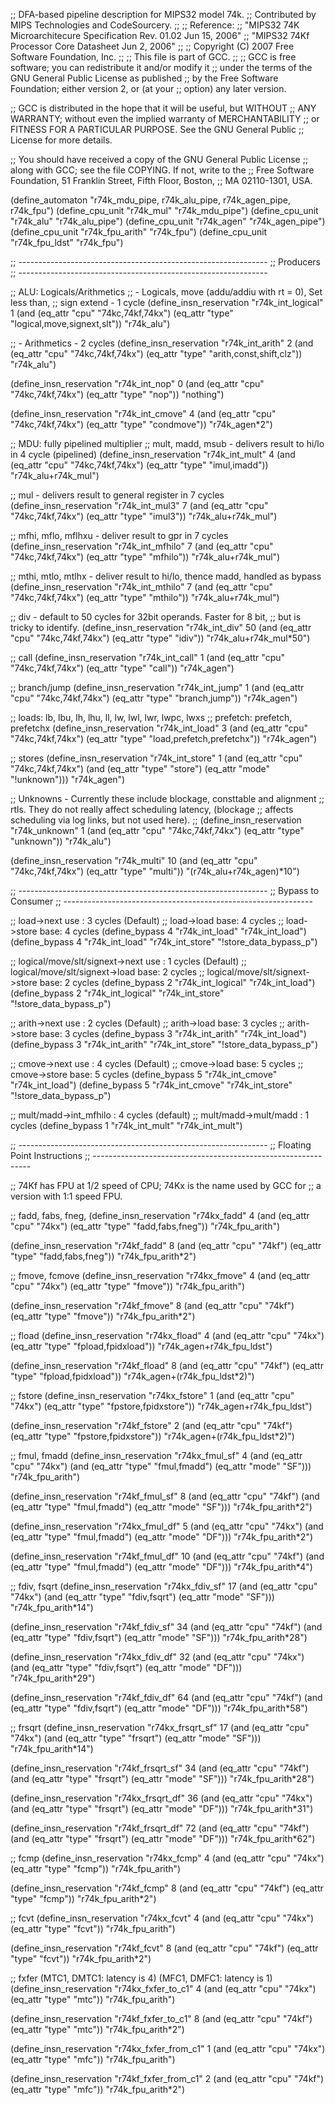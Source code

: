 ;; DFA-based pipeline description for MIPS32 model 74k.
;; Contributed by MIPS Technologies and CodeSourcery.
;;
;; Reference:
;;   "MIPS32 74K Microarchitecure Specification Rev. 01.02 Jun 15, 2006"
;;   "MIPS32 74Kf Processor Core Datasheet Jun 2, 2006"
;;
;; Copyright (C) 2007 Free Software Foundation, Inc.
;;
;; This file is part of GCC.
;;
;; GCC is free software; you can redistribute it and/or modify it
;; under the terms of the GNU General Public License as published
;; by the Free Software Foundation; either version 2, or (at your
;; option) any later version.

;; GCC is distributed in the hope that it will be useful, but WITHOUT
;; ANY WARRANTY; without even the implied warranty of MERCHANTABILITY
;; or FITNESS FOR A PARTICULAR PURPOSE.  See the GNU General Public
;; License for more details.

;; You should have received a copy of the GNU General Public License
;; along with GCC; see the file COPYING.  If not, write to the
;; Free Software Foundation, 51 Franklin Street, Fifth Floor, Boston,
;; MA 02110-1301, USA.

(define_automaton "r74k_mdu_pipe, r74k_alu_pipe, r74k_agen_pipe, r74k_fpu")
(define_cpu_unit "r74k_mul" "r74k_mdu_pipe")
(define_cpu_unit "r74k_alu" "r74k_alu_pipe")
(define_cpu_unit "r74k_agen" "r74k_agen_pipe")
(define_cpu_unit "r74k_fpu_arith" "r74k_fpu")
(define_cpu_unit "r74k_fpu_ldst" "r74k_fpu")

;; --------------------------------------------------------------
;; Producers
;; --------------------------------------------------------------

;; ALU: Logicals/Arithmetics
;; - Logicals, move (addu/addiu with rt = 0), Set less than, 
;;   sign extend - 1 cycle
(define_insn_reservation "r74k_int_logical" 1
  (and (eq_attr "cpu" "74kc,74kf,74kx")
       (eq_attr "type" "logical,move,signext,slt"))
  "r74k_alu")

;; - Arithmetics - 2 cycles
(define_insn_reservation "r74k_int_arith" 2
  (and (eq_attr "cpu" "74kc,74kf,74kx")
       (eq_attr "type" "arith,const,shift,clz"))
  "r74k_alu")

(define_insn_reservation "r74k_int_nop" 0
  (and (eq_attr "cpu" "74kc,74kf,74kx")
       (eq_attr "type" "nop"))
  "nothing")

(define_insn_reservation "r74k_int_cmove" 4
  (and (eq_attr "cpu" "74kc,74kf,74kx")
       (eq_attr "type" "condmove"))
  "r74k_agen*2")

;; MDU: fully pipelined multiplier
;; mult, madd, msub - delivers result to hi/lo in 4 cycle (pipelined)
(define_insn_reservation "r74k_int_mult" 4
  (and (eq_attr "cpu" "74kc,74kf,74kx")
       (eq_attr "type" "imul,imadd"))
  "r74k_alu+r74k_mul")

;; mul - delivers result to general register in 7 cycles
(define_insn_reservation "r74k_int_mul3" 7
  (and (eq_attr "cpu" "74kc,74kf,74kx")
       (eq_attr "type" "imul3"))
  "r74k_alu+r74k_mul")

;; mfhi, mflo, mflhxu - deliver result to gpr in 7 cycles
(define_insn_reservation "r74k_int_mfhilo" 7
  (and (eq_attr "cpu" "74kc,74kf,74kx")
       (eq_attr "type" "mfhilo"))
  "r74k_alu+r74k_mul")

;; mthi, mtlo, mtlhx - deliver result to hi/lo, thence madd, handled as bypass
(define_insn_reservation "r74k_int_mthilo" 7
  (and (eq_attr "cpu" "74kc,74kf,74kx")
       (eq_attr "type" "mthilo"))
  "r74k_alu+r74k_mul")

;; div - default to 50 cycles for 32bit operands.  Faster for 8 bit,
;; but is tricky to identify.
(define_insn_reservation "r74k_int_div" 50
  (and (eq_attr "cpu" "74kc,74kf,74kx")
       (eq_attr "type" "idiv"))
  "r74k_alu+r74k_mul*50")

;; call
(define_insn_reservation "r74k_int_call" 1
  (and (eq_attr "cpu" "74kc,74kf,74kx")
       (eq_attr "type" "call"))
  "r74k_agen")

;; branch/jump
(define_insn_reservation "r74k_int_jump" 1
  (and (eq_attr "cpu" "74kc,74kf,74kx")
       (eq_attr "type" "branch,jump"))
  "r74k_agen")

;; loads: lb, lbu, lh, lhu, ll, lw, lwl, lwr, lwpc, lwxs
;; prefetch: prefetch, prefetchx
(define_insn_reservation "r74k_int_load" 3 
  (and (eq_attr "cpu" "74kc,74kf,74kx")
       (eq_attr "type" "load,prefetch,prefetchx"))
  "r74k_agen")

;; stores
(define_insn_reservation "r74k_int_store" 1
  (and (eq_attr "cpu" "74kc,74kf,74kx")
       (and (eq_attr "type" "store")
            (eq_attr "mode" "!unknown")))
  "r74k_agen")


;; Unknowns - Currently these include blockage, consttable and alignment
;;            rtls.  They do not really affect scheduling latency, (blockage
;;            affects scheduling via log links, but not used here).
;;
(define_insn_reservation "r74k_unknown" 1 
  (and (eq_attr "cpu" "74kc,74kf,74kx")
       (eq_attr "type" "unknown"))
  "r74k_alu")

(define_insn_reservation "r74k_multi" 10
  (and (eq_attr "cpu" "74kc,74kf,74kx")
       (eq_attr "type" "multi"))
  "(r74k_alu+r74k_agen)*10")

;; --------------------------------------------------------------
;; Bypass to Consumer
;; --------------------------------------------------------------

;; load->next use :  3 cycles (Default)
;; load->load base:  4 cycles
;; load->store base: 4 cycles
(define_bypass 4 "r74k_int_load" "r74k_int_load")
(define_bypass 4 "r74k_int_load" "r74k_int_store" "!store_data_bypass_p")

;; logical/move/slt/signext->next use :  1 cycles (Default)
;; logical/move/slt/signext->load base:  2 cycles
;; logical/move/slt/signext->store base: 2 cycles
(define_bypass 2 "r74k_int_logical" "r74k_int_load")
(define_bypass 2 "r74k_int_logical" "r74k_int_store" "!store_data_bypass_p")

;; arith->next use :  2 cycles (Default)
;; arith->load base:  3 cycles
;; arith->store base: 3 cycles
(define_bypass 3 "r74k_int_arith" "r74k_int_load")
(define_bypass 3 "r74k_int_arith" "r74k_int_store" "!store_data_bypass_p")

;; cmove->next use :  4 cycles (Default)
;; cmove->load base:  5 cycles
;; cmove->store base: 5 cycles
(define_bypass 5 "r74k_int_cmove"  "r74k_int_load")
(define_bypass 5 "r74k_int_cmove"  "r74k_int_store" "!store_data_bypass_p")

;; mult/madd->int_mfhilo  : 4 cycles (default)
;; mult/madd->mult/madd   : 1 cycles
(define_bypass 1 "r74k_int_mult" "r74k_int_mult")

;; --------------------------------------------------------------
;; Floating Point Instructions
;; --------------------------------------------------------------

;; 74Kf has FPU at 1/2 speed of CPU; 74Kx is the name used by GCC for
;; a version with 1:1 speed FPU.

;; fadd, fabs, fneg, 
(define_insn_reservation "r74kx_fadd" 4
  (and (eq_attr "cpu" "74kx")
       (eq_attr "type" "fadd,fabs,fneg"))
  "r74k_fpu_arith")

(define_insn_reservation "r74kf_fadd" 8
  (and (eq_attr "cpu" "74kf")
       (eq_attr "type" "fadd,fabs,fneg"))
  "r74k_fpu_arith*2")

;; fmove, fcmove
(define_insn_reservation "r74kx_fmove" 4
  (and (eq_attr "cpu" "74kx")
       (eq_attr "type" "fmove"))
  "r74k_fpu_arith")

(define_insn_reservation "r74kf_fmove" 8
  (and (eq_attr "cpu" "74kf")
       (eq_attr "type" "fmove"))
  "r74k_fpu_arith*2")

;; fload
(define_insn_reservation "r74kx_fload" 4
  (and (eq_attr "cpu" "74kx")
       (eq_attr "type" "fpload,fpidxload"))
  "r74k_agen+r74k_fpu_ldst")

(define_insn_reservation "r74kf_fload" 8
  (and (eq_attr "cpu" "74kf")
       (eq_attr "type" "fpload,fpidxload"))
  "r74k_agen+(r74k_fpu_ldst*2)")

;; fstore
(define_insn_reservation "r74kx_fstore" 1
  (and (eq_attr "cpu" "74kx")
       (eq_attr "type" "fpstore,fpidxstore"))
  "r74k_agen+r74k_fpu_ldst")

(define_insn_reservation "r74kf_fstore" 2
  (and (eq_attr "cpu" "74kf")
       (eq_attr "type" "fpstore,fpidxstore"))
  "r74k_agen+(r74k_fpu_ldst*2)")

;; fmul, fmadd
(define_insn_reservation "r74kx_fmul_sf" 4
  (and (eq_attr "cpu" "74kx")
       (and (eq_attr "type" "fmul,fmadd")
	    (eq_attr "mode" "SF")))
  "r74k_fpu_arith")

(define_insn_reservation "r74kf_fmul_sf" 8
  (and (eq_attr "cpu" "74kf")
       (and (eq_attr "type" "fmul,fmadd")
	    (eq_attr "mode" "SF")))
  "r74k_fpu_arith*2")

(define_insn_reservation "r74kx_fmul_df" 5
  (and (eq_attr "cpu" "74kx")
       (and (eq_attr "type" "fmul,fmadd")
	    (eq_attr "mode" "DF")))
  "r74k_fpu_arith*2")

(define_insn_reservation "r74kf_fmul_df" 10
  (and (eq_attr "cpu" "74kf")
       (and (eq_attr "type" "fmul,fmadd")
	    (eq_attr "mode" "DF")))
  "r74k_fpu_arith*4")

;; fdiv, fsqrt
(define_insn_reservation "r74kx_fdiv_sf" 17
  (and (eq_attr "cpu" "74kx")
       (and (eq_attr "type" "fdiv,fsqrt")
	    (eq_attr "mode" "SF")))
  "r74k_fpu_arith*14")

(define_insn_reservation "r74kf_fdiv_sf" 34
  (and (eq_attr "cpu" "74kf")
       (and (eq_attr "type" "fdiv,fsqrt")
	    (eq_attr "mode" "SF")))
  "r74k_fpu_arith*28")

(define_insn_reservation "r74kx_fdiv_df" 32
  (and (eq_attr "cpu" "74kx")
       (and (eq_attr "type" "fdiv,fsqrt")
	    (eq_attr "mode" "DF")))
  "r74k_fpu_arith*29")

(define_insn_reservation "r74kf_fdiv_df" 64
  (and (eq_attr "cpu" "74kf")
       (and (eq_attr "type" "fdiv,fsqrt")
	    (eq_attr "mode" "DF")))
  "r74k_fpu_arith*58")

;; frsqrt
(define_insn_reservation "r74kx_frsqrt_sf" 17
  (and (eq_attr "cpu" "74kx")
       (and (eq_attr "type" "frsqrt")
	    (eq_attr "mode" "SF")))
  "r74k_fpu_arith*14")

(define_insn_reservation "r74kf_frsqrt_sf" 34
  (and (eq_attr "cpu" "74kf")
       (and (eq_attr "type" "frsqrt")
	    (eq_attr "mode" "SF")))
  "r74k_fpu_arith*28")

(define_insn_reservation "r74kx_frsqrt_df" 36
  (and (eq_attr "cpu" "74kx")
       (and (eq_attr "type" "frsqrt")
	    (eq_attr "mode" "DF")))
  "r74k_fpu_arith*31")

(define_insn_reservation "r74kf_frsqrt_df" 72
  (and (eq_attr "cpu" "74kf")
       (and (eq_attr "type" "frsqrt")
	    (eq_attr "mode" "DF")))
  "r74k_fpu_arith*62")

;; fcmp
(define_insn_reservation "r74kx_fcmp" 4
  (and (eq_attr "cpu" "74kx")
       (eq_attr "type" "fcmp"))
  "r74k_fpu_arith")

(define_insn_reservation "r74kf_fcmp" 8
  (and (eq_attr "cpu" "74kf")
       (eq_attr "type" "fcmp"))
  "r74k_fpu_arith*2")

;; fcvt
(define_insn_reservation "r74kx_fcvt" 4
  (and (eq_attr "cpu" "74kx")
       (eq_attr "type" "fcvt"))
  "r74k_fpu_arith")

(define_insn_reservation "r74kf_fcvt" 8
  (and (eq_attr "cpu" "74kf")
       (eq_attr "type" "fcvt"))
  "r74k_fpu_arith*2")

;; fxfer (MTC1, DMTC1: latency is 4) (MFC1, DMFC1: latency is 1)
(define_insn_reservation "r74kx_fxfer_to_c1" 4
  (and (eq_attr "cpu" "74kx")
       (eq_attr "type" "mtc"))
  "r74k_fpu_arith")

(define_insn_reservation "r74kf_fxfer_to_c1" 8
  (and (eq_attr "cpu" "74kf")
       (eq_attr "type" "mtc"))
  "r74k_fpu_arith*2")

(define_insn_reservation "r74kx_fxfer_from_c1" 1
  (and (eq_attr "cpu" "74kx")
       (eq_attr "type" "mfc"))
  "r74k_fpu_arith")

(define_insn_reservation "r74kf_fxfer_from_c1" 2
  (and (eq_attr "cpu" "74kf")
       (eq_attr "type" "mfc"))
  "r74k_fpu_arith*2")
